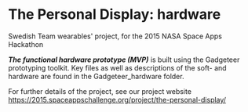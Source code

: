 # The Personal Display: hardware
Swedish Team wearables' project, for the 2015 NASA Space Apps Hackathon

___The functional hardware prototype (MVP)___
is built using the Gadgeteer prototyping toolkit. Key files as well as descriptions of the soft- and hardware are found in the Gadgeteer_hardware folder.

For further details of the project, see our project website
https://2015.spaceappschallenge.org/project/the-personal-display/
